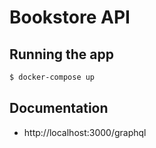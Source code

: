 # Bookstore API

## Running the app

```bash
$ docker-compose up
```

## Documentation

- http://localhost:3000/graphql 